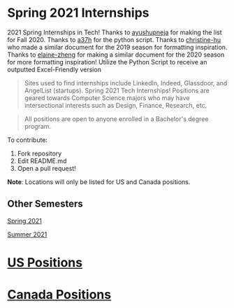 ﻿# Spring 2021 Internships
2021 Spring Internships in Tech! Thanks to [ayushupneja](https://github.com/ayushupneja/fall2020internships) for making the list for Fall 2020. Thanks to [a37h](github.com/a37h) for the python script. Thanks to [christine-hu](https://github.com/christine-hu/summer-2019-internships) who made a similar document for the 2019 season for formatting inspiration. Thanks to [elaine-zheng](https://github.com/elaine-zheng/summer2020internships) for making a similar document for the 2020 season for more formatting inspiration! Utilize the Python Script to receive an outputted Excel-Friendly version

> Sites used to find internships include LinkedIn, Indeed, Glassdoor, and AngelList (startups).
Spring 2021 Tech Internships!
> Positions are geared towards Computer Science majors who may have intersectional interests such as Design, Finance, Research, etc. 

> All positions are open to anyone enrolled in a Bachelor's degree program.

To contribute:
 1. Fork repository
 2. Edit README.md
 3. Open a pull request!

 **Note**: Locations will only be listed for US and Canada positions.


## Other Semesters

[Spring 2021](https://github.com/BaruYoges/Spring2021Internships)

[Summer 2021](https://github.com/Pitt-CSC/Summer2021-Internships)

# [US Positions](https://github.com/BaruYogesh/Fall2021Internships/blob/master/US.md)
# [Canada Positions](https://github.com/BaruYogesh/Fall2021Internships/blob/master/Canada.md)

